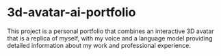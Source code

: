 # 3d-avatar-ai-portfolio
This project is a personal portfolio that combines an interactive 3D avatar that is a replica of myself, with my voice and a language model providing detailed information about my work and professional experience.
